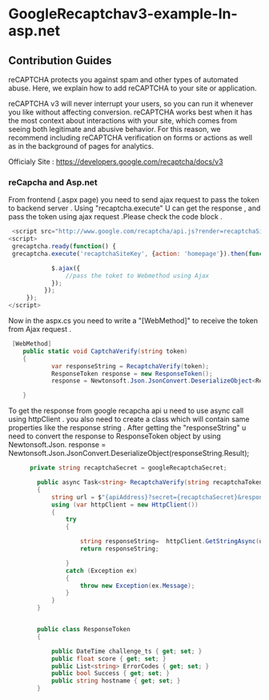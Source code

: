 # GoogleRecaptchav3-example-In-asp.net


Contribution Guides
--------------------------------------
 reCAPTCHA protects you against spam and other types of automated abuse. Here, we explain how to add reCAPTCHA to your site or application.
 
 reCAPTCHA v3 will never interrupt your users, so you can run it whenever you like without affecting conversion. reCAPTCHA works best when it has the most context about interactions with your site, which comes from seeing both legitimate and abusive behavior. For this reason, we recommend including reCAPTCHA verification on forms or actions as well as in the background of pages for analytics.

Officialy Site : https://developers.google.com/recaptcha/docs/v3

### reCapcha and Asp.net ###
From frontend (.aspx page) you need to send ajax request to pass the token to backend server . Using "recaptcha.execute" U can get the response , and pass the token using ajax request .Please check the code block .
```js
 <script src="http://www.google.com/recaptcha/api.js?render=recaptchaSiteKey"></script>
<script>
 grecaptcha.ready(function() {
 grecaptcha.execute('recaptchaSiteKey', {action: 'homepage'}).then(function(token) {

            $.ajax({
                //pass the toket to Webmethod using Ajax
            });
          });
     });
</script>
```
Now in the aspx.cs you need to write a "[WebMethod]" to receive the token from Ajax request .

```cs
 [WebMethod]
    public static void CaptchaVerify(string token)
    {
            var responseString = RecaptchaVerify(token);
            ResponseToken response = new ResponseToken();
            response = Newtonsoft.Json.JsonConvert.DeserializeObject<ResponseToken>(responseString.Result);

    }
```
To get the response from google recapcha api u need to use async call using httpClient . you also need to create a class which will contain same properties like the response string . After getting the "responseString" u need to convert the response to ResponseToken object by using Newtonsoft.Json. response = Newtonsoft.Json.JsonConvert.DeserializeObject<ResponseToken>(responseString.Result);
  
```cs
      private string recaptchaSecret = googleRecaptchaSecret;

        public async Task<string> RecaptchaVerify(string recaptchaToken)
        {
            string url = $"{apiAddress}?secret={recaptchaSecret}&response={recaptchaToken}";
            using (var httpClient = new HttpClient())
            {
                try
                {

                    string responseString=  httpClient.GetStringAsync(url).Result;
                    return responseString;

                }
                catch (Exception ex)
                {
                    throw new Exception(ex.Message);
                }
            }
        }


        public class ResponseToken
        {

            public DateTime challenge_ts { get; set; }
            public float score { get; set; }
            public List<string> ErrorCodes { get; set; }
            public bool Success { get; set; }
            public string hostname { get; set; }
        }
```
